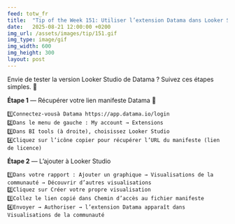 ```yaml
---
feed: totw_fr
title:  "Tip of the Week 151: Utiliser l’extension Datama dans Looker Studio"
date:   2025-08-21 12:00:00 +0200
img_url: /assets/images/tip/151.gif
img_type: image/gif
img_width: 600
img_height: 300
layout: post
---
```


Envie de tester la version Looker Studio de Datama ? Suivez ces étapes simples. 🚀

**Étape 1** — Récupérer votre lien manifeste Datama 🔗

    1️⃣Connectez-vousà Datama https://app.datama.io/login
    2️⃣Dans le menu de gauche : My account → Extensions
    3️⃣Dans BI tools (à droite), choisissez Looker Studio
    4️⃣Cliquez sur l’icône copier pour récupérer l’URL du manifeste (lien de licence)

**Étape 2** — L’ajouter à Looker Studio

    1️⃣Dans votre rapport : Ajouter un graphique → Visualisations de la communauté → Découvrir d’autres visualisations
    2️⃣Cliquez sur Créer votre propre visualisation
    3️⃣Collez le lien copié dans Chemin d’accès au fichier manifeste
    4️⃣Envoyer → Authoriser → l’extension Datama apparaît dans Visualisations de la communauté
